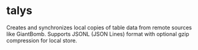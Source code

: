 # talys
Creates and synchronizes local copies of table data from remote sources like GiantBomb.
Supports JSONL (JSON Lines) format with optional gzip compression for local store.
